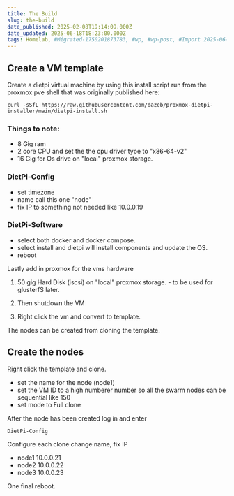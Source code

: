 ```yaml
---
title: The Build
slug: the-build
date_published: 2025-02-08T19:14:09.000Z
date_updated: 2025-06-18T18:23:00.000Z
tags: Homelab, #Migrated-1750201873783, #wp, #wp-post, #Import 2025-06-17 16:11
---
```


## Create a VM template

Create a dietpi virtual machine by using this install script run from the proxmox pve shell that was originally published here: 

    curl -sSfL https://raw.githubusercontent.com/dazeb/proxmox-dietpi-installer/main/dietpi-install.sh

### Things to note:

- 8 Gig ram
- 2 core CPU and set the the cpu driver type to "x86-64-v2"
- 16 Gig for Os drive on "local" proxmox storage.


### DietPi-Config

- set timezone
- name call this one "node"
- fix IP to something not needed like 10.0.0.19

### DietPi-Software

- select both docker and docker compose.
- select install and dietpi will install components and update the OS.
- reboot

Lastly add in proxmox for the vms hardware

1. 50 gig Hard Disk (iscsi) on "local" proxmox storage. - to be used for glusterfS later.

2. Then shutdown the VM

3. Right click the vm and convert to template.

The nodes can be created from cloning the template.

## Create the nodes

Right click the template and clone.

- set the name for the node (node1)
- set the VM ID to a high numberer number so all the swarm nodes can be sequential like 150
- set mode to Full clone

After the node has been created log in and enter

    DietPi-Config

Configure each clone change name, fix IP

- node1 10.0.0.21
- node2 10.0.0.22
- node3 10.0.0.23

One final reboot.

